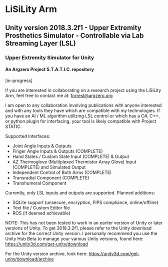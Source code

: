 # LiSiLity Arm
## Unity version 2018.3.2f1 - Upper Extremity Prosthetics Simulator - Controllable via Lab Streaming Layer (LSL) 
### Upper Extremity Simulator for Unity 
#### An Argzero Project S.T.A.T.I.C. repository
[in-progress]

If you are interested in collaborating on a research project using the LiSiLity Arm, feel free to contact me at:
forrest@argzero.org

I am open to any collaboration involving publications with anyone interested and with any tools they have which are compatible with my technologies. If you have an AI / ML algorithm utilizing LSL control or which has a C#, C++, or python plugin for interfacing, your tool is likely compatible with Project STATIC.

Supported Interfaces:
- Joint Angle Inputs & Outputs
- Finger Angle Inputs & Outputs (COMPLETE)
- Hand States / Custom State Input (COMPLETE) & Output
- AZ Thermoglove (Multiplexed Thermistor Array Glove) Input (COMPLETE) and Simulated Output
- Independent Control of Both Arms (COMPLETE)
- Transradial Component (COMPLETE)
- Transhumeral Component 

Currently, only LSL inputs and outputs are supported. Planned additions:
- SQLite support (unsecure, encryption, FIPS compliance, online/offline)
- Text file / Custom Editor file
- ROS (if deemed achievable)

NOTE: This has not been tested to work in an earlier version of Unity or later versions of Unity. To get 2018.3.2f1, please refer to the Unity download archive for the correct Unity version. I personally recommend you use the Unity Hub Beta to manage your various Unity versions, found here: 
https://unity3d.com/get-unity/download

For the Unity version archive, look here: https://unity3d.com/get-unity/download/archive
